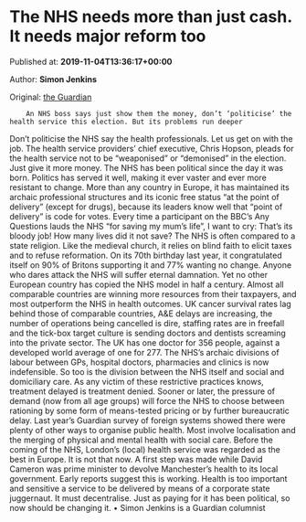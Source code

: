 
# The NHS needs more than just cash. It needs major reform too

Published at: **2019-11-04T13:36:17+00:00**

Author: **Simon Jenkins**

Original: [the Guardian](https://www.theguardian.com/commentisfree/2019/nov/04/nhs-health-service-uk-politicise)


        An NHS boss says just show them the money, don’t ‘politicise’ the health service this election. But its problems run deeper
      
Don’t politicise the NHS say the health professionals. Let us get on with the job. The health service providers’ chief executive, Chris Hopson, pleads for the health service not to be “weaponised” or “demonised” in the election. Just give it more money.
The NHS has been political since the day it was born. Politics has served it well, making it ever vaster and ever more resistant to change. More than any country in Europe, it has maintained its archaic professional structures and its iconic free status “at the point of delivery” (except for drugs), because its leaders know well that “point of delivery” is code for votes.
Every time a participant on the BBC’s Any Questions lauds the NHS “for saving my mum’s life”, I want to cry: That’s its bloody job! How many lives did it not save?
The NHS is often compared to a state religion. Like the medieval church, it relies on blind faith to elicit taxes and to refuse reformation. On its 70th birthday last year, it congratulated itself on 90% of Britons supporting it and 77% wanting no change. Anyone who dares attack the NHS will suffer eternal damnation.
Yet no other European country has copied the NHS model in half a century. Almost all comparable countries are winning more resources from their taxpayers, and most outperform the NHS in health outcomes. UK cancer survival rates lag behind those of comparable countries, A&E delays are increasing, the number of operations being cancelled is dire, staffing rates are in freefall and the tick-box target culture is sending doctors and dentists screaming into the private sector. The UK has one doctor for 356 people, against a developed world average of one for 277.
The NHS’s archaic divisions of labour between GPs, hospital doctors, pharmacies and clinics is now indefensible. So too is the division between the NHS itself and social and domiciliary care. As any victim of these restrictive practices knows, treatment delayed is treatment denied.
Sooner or later, the pressure of demand (now from all age groups) will force the NHS to choose between rationing by some form of means-tested pricing or by further bureaucratic delay. Last year’s Guardian survey of foreign systems showed there were plenty of other ways to organise public health. Most involve localisation and the merging of physical and mental health with social care. Before the coming of the NHS, London’s (local) health service was regarded as the best in Europe. It is not that now. A first step was made while David Cameron was prime minister to devolve Manchester’s health to its local government. Early reports suggest this is working.
Health is too important and sensitive a service to be delivered by means of a corporate state juggernaut. It must decentralise. Just as paying for it has been political, so now should be changing it.
• Simon Jenkins is a Guardian columnist
